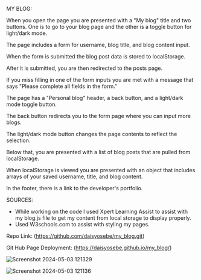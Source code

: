 MY BLOG:

When you open the page you are presented with a "My blog" title and two buttons. One is to go to your blog page and the other is a toggle button for light/dark mode.

The page includes a form for username, blog title, and blog content input. 

When the form is submitted the blog post data is stored to localStorage.

After it is submitted, you are then redirected to the posts page.

If you miss filling in one of the form inputs you are met with a message that says "Please complete all fields in the form."

The page has a "Personal blog" header, a back button, and a light/dark mode toggle button.

The back button redirects you to the form page where you can input more blogs.

The light/dark mode button changes the page contents to reflect the selection.

Below that, you are presented with a list of blog posts that are pulled from localStorage.

When localStorage is viewed you are presented with an object that includes arrays of your saved username, title, and blog content. 

In the footer, there is a link to the developer's portfolio.

SOURCES:
- While working on the code I used Xpert Learning Assist to assist with my blog.js file to get my content from local storage to display properly. 
- Used W3schools.com to assist with styling my pages.

Repo Link: (https://github.com/daisyosebe/my_blog.git)

Git Hub Page Deployment: (https://daisyosebe.github.io/my_blog/)

![Screenshot 2024-05-03 121329](https://github.com/daisyosebe/my_blog/assets/145105156/1ff9f77d-a848-44b2-a615-5086e62c62a0)


![Screenshot 2024-05-03 121136](https://github.com/daisyosebe/my_blog/assets/145105156/bd0f9284-9315-4c65-8e65-d6c56f89ac88)


